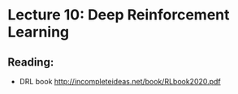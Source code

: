 # Lecture 10: Deep Reinforcement Learning



## Reading:

* DRL book http://incompleteideas.net/book/RLbook2020.pdf



